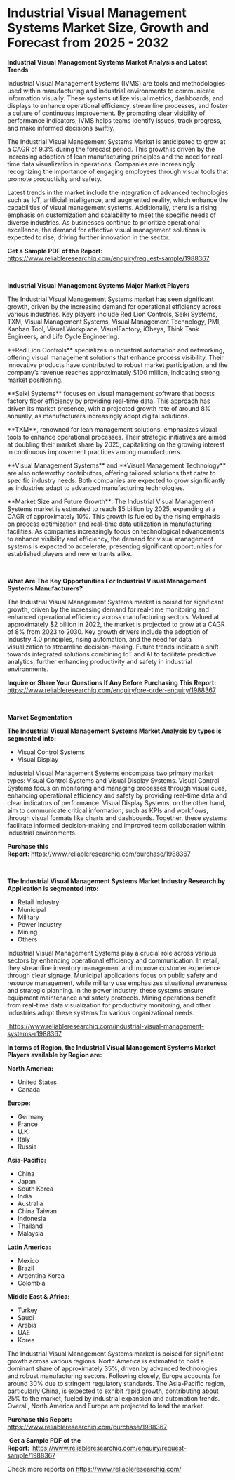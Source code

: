 <p><h1>Industrial Visual Management Systems Market Size, Growth and Forecast from 2025 - 2032</h1></p><p><strong>Industrial Visual Management Systems Market Analysis and Latest Trends</strong></p>
<p><p>Industrial Visual Management Systems (IVMS) are tools and methodologies used within manufacturing and industrial environments to communicate information visually. These systems utilize visual metrics, dashboards, and displays to enhance operational efficiency, streamline processes, and foster a culture of continuous improvement. By promoting clear visibility of performance indicators, IVMS helps teams identify issues, track progress, and make informed decisions swiftly.</p><p>The Industrial Visual Management Systems Market is anticipated to grow at a CAGR of 9.3% during the forecast period. This growth is driven by the increasing adoption of lean manufacturing principles and the need for real-time data visualization in operations. Companies are increasingly recognizing the importance of engaging employees through visual tools that promote productivity and safety. </p><p>Latest trends in the market include the integration of advanced technologies such as IoT, artificial intelligence, and augmented reality, which enhance the capabilities of visual management systems. Additionally, there is a rising emphasis on customization and scalability to meet the specific needs of diverse industries. As businesses continue to prioritize operational excellence, the demand for effective visual management solutions is expected to rise, driving further innovation in the sector.</p></p>
<p><strong>Get a Sample PDF of the Report:&nbsp;</strong> <a href="https://www.reliableresearchiq.com/enquiry/request-sample/1988367?utm_campaign=104&utm_medium=2&utm_source=Github&utm_content=ia&utm_term=15012025&utm_id=industrial-visual-management-systems">https://www.reliableresearchiq.com/enquiry/request-sample/1988367</a></p>
<p>&nbsp;</p>
<p><strong>Industrial Visual Management Systems Major Market Players</strong></p>
<p><p>The Industrial Visual Management Systems market has seen significant growth, driven by the increasing demand for operational efficiency across various industries. Key players include Red Lion Controls, Seiki Systems, TXM, Visual Management Systems, Visual Management Technology, PMI, Kanban Tool, Visual Workplace, VisualFactory, iObeya, Think Tank Engineers, and Life Cycle Engineering.</p><p>**Red Lion Controls** specializes in industrial automation and networking, offering visual management solutions that enhance process visibility. Their innovative products have contributed to robust market participation, and the company’s revenue reaches approximately $100 million, indicating strong market positioning.</p><p>**Seiki Systems** focuses on visual management software that boosts factory floor efficiency by providing real-time data. This approach has driven its market presence, with a projected growth rate of around 8% annually, as manufacturers increasingly adopt digital solutions.</p><p>**TXM**, renowned for lean management solutions, emphasizes visual tools to enhance operational processes. Their strategic initiatives are aimed at doubling their market share by 2025, capitalizing on the growing interest in continuous improvement practices among manufacturers.</p><p>**Visual Management Systems** and **Visual Management Technology** are also noteworthy contributors, offering tailored solutions that cater to specific industry needs. Both companies are expected to grow significantly as industries adapt to advanced manufacturing technologies.</p><p>**Market Size and Future Growth**: The Industrial Visual Management Systems market is estimated to reach $5 billion by 2025, expanding at a CAGR of approximately 10%. This growth is fueled by the rising emphasis on process optimization and real-time data utilization in manufacturing facilities. As companies increasingly focus on technological advancements to enhance visibility and efficiency, the demand for visual management systems is expected to accelerate, presenting significant opportunities for established players and new entrants alike.</p></p>
<p>&nbsp;</p>
<p><strong>What Are The Key Opportunities For Industrial Visual Management Systems Manufacturers?</strong></p>
<p><p>The Industrial Visual Management Systems market is poised for significant growth, driven by the increasing demand for real-time monitoring and enhanced operational efficiency across manufacturing sectors. Valued at approximately $2 billion in 2022, the market is projected to grow at a CAGR of 8% from 2023 to 2030. Key growth drivers include the adoption of Industry 4.0 principles, rising automation, and the need for data visualization to streamline decision-making. Future trends indicate a shift towards integrated solutions combining IoT and AI to facilitate predictive analytics, further enhancing productivity and safety in industrial environments.</p></p>
<p><strong>Inquire or Share Your Questions If Any Before Purchasing This Report:</strong> <a href="https://www.reliableresearchiq.com/enquiry/pre-order-enquiry/1988367?utm_campaign=104&utm_medium=2&utm_source=Github&utm_content=ia&utm_term=15012025&utm_id=industrial-visual-management-systems">https://www.reliableresearchiq.com/enquiry/pre-order-enquiry/1988367</a></p>
<p>&nbsp;</p>
<p><strong>Market Segmentation</strong></p>
<p><strong>The Industrial Visual Management Systems Market Analysis by types is segmented into:</strong></p>
<p><ul><li>Visual Control Systems</li><li>Visual Display</li></ul></p>
<p><p>Industrial Visual Management Systems encompass two primary market types: Visual Control Systems and Visual Display Systems. Visual Control Systems focus on monitoring and managing processes through visual cues, enhancing operational efficiency and safety by providing real-time data and clear indicators of performance. Visual Display Systems, on the other hand, aim to communicate critical information, such as KPIs and workflows, through visual formats like charts and dashboards. Together, these systems facilitate informed decision-making and improved team collaboration within industrial environments.</p></p>
<p><strong>Purchase this Report:&nbsp;</strong><a href="https://www.reliableresearchiq.com/purchase/1988367?utm_campaign=104&utm_medium=2&utm_source=Github&utm_content=ia&utm_term=15012025&utm_id=industrial-visual-management-systems">https://www.reliableresearchiq.com/purchase/1988367</a></p>
<p>&nbsp;</p>
<p><strong>The Industrial Visual Management Systems Market Industry Research by Application is segmented into:</strong></p>
<p><ul><li>Retail Industry</li><li>Municipal</li><li>Military</li><li>Power Industry</li><li>Mining</li><li>Others</li></ul></p>
<p><p>Industrial Visual Management Systems play a crucial role across various sectors by enhancing operational efficiency and communication. In retail, they streamline inventory management and improve customer experience through clear signage. Municipal applications focus on public safety and resource management, while military use emphasizes situational awareness and strategic planning. In the power industry, these systems ensure equipment maintenance and safety protocols. Mining operations benefit from real-time data visualization for productivity monitoring, and other industries adopt these systems for various organizational needs.</p></p>
<p><a href="https://www.reliableresearchiq.com/industrial-visual-management-systems-r1988367?utm_campaign=104&utm_medium=2&utm_source=Github&utm_content=ia&utm_term=15012025&utm_id=industrial-visual-management-systems">&nbsp;https://www.reliableresearchiq.com/industrial-visual-management-systems-r1988367</a></p>
<p><strong>In terms of Region, the Industrial Visual Management Systems Market Players available by Region are:</strong></p>
<p>
    <p> <strong> North America: </strong>
        <ul>
            <li>United States</li>
            <li>Canada</li>
        </ul>
        </p> 
    <p> <strong> Europe: </strong>
        <ul>
            <li>Germany</li>
            <li>France</li>
            <li>U.K.</li>
            <li>Italy</li>
            <li>Russia</li>
        </ul>
        </p> 
    <p> <strong> Asia-Pacific: </strong>
        <ul>
            <li>China</li>
            <li>Japan</li>
            <li>South Korea</li>
            <li>India</li>
            <li>Australia</li>
            <li>China Taiwan</li>
            <li>Indonesia</li>
            <li>Thailand</li>
            <li>Malaysia</li>
        </ul>
        </p> 
    <p> <strong> Latin America: </strong>
        <ul>
            <li>Mexico</li>
            <li>Brazil</li>
            <li>Argentina Korea</li>
            <li>Colombia</li>
        </ul>
        </p> 
    <p> <strong> Middle East & Africa: </strong>
        <ul>
            <li>Turkey</li>
            <li>Saudi</li>
            <li>Arabia</li>
            <li>UAE</li>
            <li>Korea</li>
        </ul>
    </p>
    </p>
<p><p>The Industrial Visual Management Systems market is poised for significant growth across various regions. North America is estimated to hold a dominant share of approximately 35%, driven by advanced technologies and robust manufacturing sectors. Following closely, Europe accounts for around 30% due to stringent regulatory standards. The Asia-Pacific region, particularly China, is expected to exhibit rapid growth, contributing about 25% to the market, fueled by industrial expansion and automation trends. Overall, North America and Europe are projected to lead the market.</p></p>
<p><strong>Purchase this Report: </strong><a href="https://www.reliableresearchiq.com/purchase/1988367?utm_campaign=104&utm_medium=2&utm_source=Github&utm_content=ia&utm_term=15012025&utm_id=industrial-visual-management-systems">https://www.reliableresearchiq.com/purchase/1988367</a></p>
<p>&nbsp;<strong>Get a Sample PDF of the Report:&nbsp;&nbsp;</strong><a href="https://www.reliableresearchiq.com/enquiry/request-sample/1988367?utm_campaign=104&utm_medium=2&utm_source=Github&utm_content=ia&utm_term=15012025&utm_id=industrial-visual-management-systems">https://www.reliableresearchiq.com/enquiry/request-sample/1988367</a></p>
<p><strong></strong></p>
<p>Check more reports on <a href="https://www.reliableresearchiq.com/?utm_campaign=104&utm_medium=2&utm_source=Github&utm_content=ia&utm_term=15012025&utm_id=industrial-visual-management-systems">https://www.reliableresearchiq.com/</a></p>